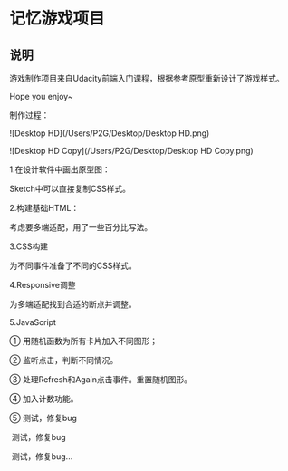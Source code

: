 # 记忆游戏项目

## 说明

游戏制作项目来自Udacity前端入门课程，根据参考原型重新设计了游戏样式。

Hope you enjoy~



制作过程：

![Desktop HD](/Users/P2G/Desktop/Desktop HD.png)

![Desktop HD Copy](/Users/P2G/Desktop/Desktop HD Copy.png)

1.在设计软件中画出原型图：

Sketch中可以直接复制CSS样式。



2.构建基础HTML：

考虑要多端适配，用了一些百分比写法。



3.CSS构建

为不同事件准备了不同的CSS样式。



4.Responsive调整

为多端适配找到合适的断点并调整。



5.JavaScript

 ① 用随机函数为所有卡片加入不同图形；

 ② 监听点击，判断不同情况。

 ③ 处理Refresh和Again点击事件。重置随机图形。

 ④ 加入计数功能。

 ⑤ 测试，修复bug

​      测试，修复bug

​      测试，修复bug...







